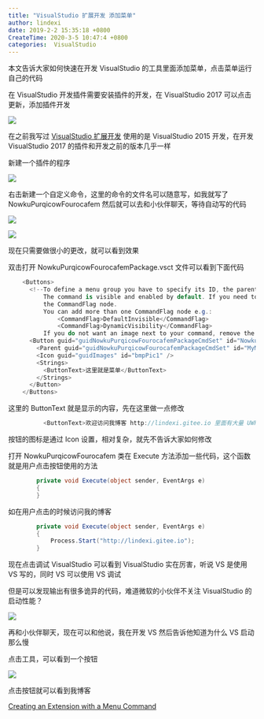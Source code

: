 ```yaml
---
title: "VisualStudio 扩展开发 添加菜单"
author: lindexi
date: 2019-2-2 15:35:18 +0800
CreateTime: 2020-3-5 10:47:4 +0800
categories:  VisualStudio
---
```


本文告诉大家如何快速在开发 VisualStudio 的工具里面添加菜单，点击菜单运行自己的代码

<!--more-->


<!-- csdn -->

<!-- 标签： VisualStudio -->

在 VisualStudio 开发插件需要安装插件的开发，在 VisualStudio 2017 可以点击更新，添加插件开发

<!-- ![](image/VisualStudio 扩展开发 添加菜单/VisualStudio 扩展开发 添加菜单0.png) -->

![](http://image.acmx.xyz/lindexi%2F2019221549454)

在之前我写过 [VisualStudio 扩展开发](https://lindexi.gitee.io/post/VisualStudio-%E6%89%A9%E5%B1%95%E5%BC%80%E5%8F%91.html) 使用的是 VisualStudio 2015 开发，在开发 VisualStudio 2017 的插件和开发之前的版本几乎一样

新建一个插件的程序

<!-- ![](image/VisualStudio 扩展开发 添加菜单/VisualStudio 扩展开发 添加菜单1.png) -->

![](http://image.acmx.xyz/lindexi%2F201922151358651)

右击新建一个自定义命令，这里的命令的文件名可以随意写，如我就写了 NowkuPurqicowFourocafem 然后就可以去和小伙伴聊天，等待自动写的代码

<!-- ![](image/VisualStudio 扩展开发 添加菜单/VisualStudio 扩展开发 添加菜单2.png) -->

![](http://image.acmx.xyz/lindexi%2F20192215155309)

<!-- ![](image/VisualStudio 扩展开发 添加菜单/VisualStudio 扩展开发 添加菜单3.png) -->

![](http://image.acmx.xyz/lindexi%2F201922151554225)

现在只需要做很小的更改，就可以看到效果

双击打开 NowkuPurqicowFourocafemPackage.vsct 文件可以看到下面代码

```csharp
    <Buttons>
      <!--To define a menu group you have to specify its ID, the parent menu and its display priority.
          The command is visible and enabled by default. If you need to change the visibility, status, etc, you can use
          the CommandFlag node.
          You can add more than one CommandFlag node e.g.:
              <CommandFlag>DefaultInvisible</CommandFlag>
              <CommandFlag>DynamicVisibility</CommandFlag>
          If you do not want an image next to your command, remove the Icon node /> -->
      <Button guid="guidNowkuPurqicowFourocafemPackageCmdSet" id="NowkuPurqicowFourocafemId" priority="0x0100" type="Button">
        <Parent guid="guidNowkuPurqicowFourocafemPackageCmdSet" id="MyMenuGroup" />
        <Icon guid="guidImages" id="bmpPic1" />
        <Strings>
          <ButtonText>这里就是菜单</ButtonText>
        </Strings>
      </Button>
    </Buttons>
```

这里的 ButtonText 就是显示的内容，先在这里做一点修改

```csharp
          <ButtonText>欢迎访问我博客 http://lindexi.gitee.io 里面有大量 UWP WPF 博客</ButtonText>

```

按钮的图标是通过 Icon 设置，相对复杂，就先不告诉大家如何修改

打开 NowkuPurqicowFourocafem 类在 Execute 方法添加一些代码，这个函数就是用户点击按钮使用的方法

```csharp
        private void Execute(object sender, EventArgs e)
        {
        }
```

如在用户点击的时候访问我的博客

```csharp
        private void Execute(object sender, EventArgs e)
        {
            Process.Start("http://lindexi.gitee.io");
        }
```

现在点击调试 VisualStudio 可以看到 VisualStudio 实在厉害，听说 VS 是使用 VS 写的，同时 VS 可以使用 VS 调试

但是可以发现输出有很多诡异的代码，难道微软的小伙伴不关注 VisualStudio 的启动性能？

<!-- ![](image/VisualStudio 扩展开发 添加菜单/VisualStudio 扩展开发 添加菜单4.png) -->

![](http://image.acmx.xyz/lindexi%2F201922152319295)

再和小伙伴聊天，现在可以和他说，我在开发 VS 然后告诉他知道为什么 VS 启动那么慢

点击工具，可以看到一个按钮

<!-- ![](image/VisualStudio 扩展开发 添加菜单/VisualStudio 扩展开发 添加菜单5.png) -->

![](http://image.acmx.xyz/lindexi%2F201922153359242)

点击按钮就可以看到我博客

[Creating an Extension with a Menu Command](https://docs.microsoft.com/en-us/visualstudio/extensibility/creating-an-extension-with-a-menu-command?view=vs-2017 )

